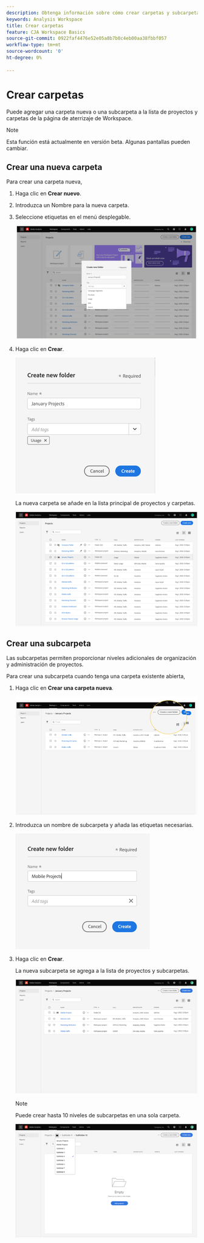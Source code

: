 ```yaml
---
description: Obtenga información sobre cómo crear carpetas y subcarpetas en Workspace
keywords: Analysis Workspace
title: Crear carpetas
feature: CJA Workspace Basics
source-git-commit: 0922faf4476e52e05a8b7b0c4eb00aa38fbbf057
workflow-type: tm+mt
source-wordcount: '0'
ht-degree: 0%

---
```



# Crear carpetas

Puede agregar una carpeta nueva o una subcarpeta a la lista de proyectos y carpetas de la página de aterrizaje de Workspace.

>[!NOTE]
>
>Esta función está actualmente en versión beta. Algunas pantallas pueden cambiar.

## Crear una nueva carpeta

Para crear una carpeta nueva,

1. Haga clic en **Crear nuevo**.

1. Introduzca un Nombre para la nueva carpeta.

1. Seleccione etiquetas en el menú desplegable.

   ![](/help/analysis-workspace/build-workspace-project/assets/select-tags.png)

1. Haga clic en **Crear**.

   ![](/help/analysis-workspace/build-workspace-project/assets/create.png)

   La nueva carpeta se añade en la lista principal de proyectos y carpetas.

   ![](/help/analysis-workspace/build-workspace-project/assets/create-new-listed.png)

## Crear una subcarpeta

Las subcarpetas permiten proporcionar niveles adicionales de organización y administración de proyectos.

Para crear una subcarpeta cuando tenga una carpeta existente abierta,

1. Haga clic en **Crear una carpeta nueva**.

   ![](/help/analysis-workspace/build-workspace-project/assets/create-subfolder2.png)

1. Introduzca un nombre de subcarpeta y añada las etiquetas necesarias.

   ![](/help/analysis-workspace/build-workspace-project/assets/create-subfolder-name.png)

1. Haga clic en **Crear**.

   La nueva subcarpeta se agrega a la lista de proyectos y subcarpetas.

   ![](/help/analysis-workspace/build-workspace-project/assets/create-subfolder-added.png)

   >[!NOTE]
   >
   >Puede crear hasta 10 niveles de subcarpetas en una sola carpeta.

   ![](/help/analysis-workspace/build-workspace-project/assets/create-subfolder-limit.png)
